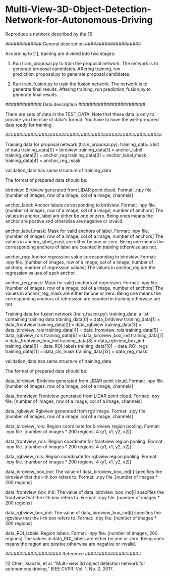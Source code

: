 # Multi-View-3D-Object-Detection-Network-for-Autonomous-Driving
Reproduce a network described by the [1] 

############# General description ####################

According to [1], training are divided into two stages:

1. Run train_proposal.py to train the proposal network.
The network is to generate proposal candidates. Aftering training,
run prediction_proposal.py to generate proposal candidates.

2. Run train_fusion.py to train the fusion network.
The network is to generate final results. Aftering training,
run prediction_fusion.py to generate final results.


############# Data description ########################

There are sets of data in the TEST_DATA. Note that these
data is only to provide you the clue of data's format. You
have to have the well-prepared data ready for training.

######################################################## 

Training data for proposal network (train_proposal.py):
training_data: a list of  data
training_data[0] = birdview
training_data[1] = anchor_label
training_data[2] = anchor_reg
training_data[3] = anchor_label_mask
training_data[4] = anchor_reg_mask

validation_data has same structure of training_data

The format of prepared data should be:

birdview: Birdview generated from LIDAR point cloud. Format: .npy file. [number of images, row of a image, col of a image, channels]

anchor_label: Anchor labels corresponding to birdview. Format: .npy file. [number of images, row of a image, col of a image, number of anchors]
The values in anchor_label are either be one or zero. Being ones means the anchor are postive and otherwise are negative or 
invalid.

anchor_label_mask: Mask for valid anchors of label. Format: .npy file. [number of images, row of a image, col of a image, number of anchors]
The values in anchor_label_mask are either be one or zero. Being one means the corresponding anchors of label are counted in training otherwise are not.

anchor_reg: Anchor regression value corresponding  to birdview. 
Format: .npy file. [number of images, row of a image, col of a image, number of anchors, number of regression values]
The values in anchor_reg are the regression values of each anchor.

anchor_reg_mask: Mask for valid anchors of regression. Format: .npy file. [number of images, row of a image, col of a image, number of anchors]
The values in anchor_reg_mask are either be one or zero. Being one means the corresponding anchors of rehression are counted in training otherwise are not

Training data for fusion network (train_fusion.py):
training_data: a list containing training data
training_data[0] = data_birdview
training_data[1] = data_frontview
training_data[2] = data_rgbview
training_data[3] = data_birdview_rois
training_data[4] = data_frontview_rois
training_data[5] = data_rgbview_rois
training_data[6] = data_birdview_box_ind
training_data[7] = data_frontview_box_ind
training_data[8] = data_rgbview_box_ind
training_data[9] = data_ROI_labels
training_data[10] = data_ROI_regs
training_data[11] = data_cls_mask
training_data[12] = data_reg_mask

validation_data has same structure of training_data

The format of prepared data should be:

data_birdview: Birdview generated from LIDAR point cloud. Format: .npy file. [number of images, row of a image, col of a image, channels]

data_frontview: Frontview generated from LIDAR point cloud. Format: .npy file. [number of images, row of a image, col of a image, channels]

data_rgbview: Rgbview generated from rgb image. Format: .npy file. [number of images, row of a image, col of a image, channels]

data_birdview_rois: Region coordinate for birdview region pooling. Format: .npy file. [number of images * 200 regions, 4 (y1, x1, y2, x2)] 

data_frontview_rois: Region coordinate for frontview region pooling. Format: .npy file. [number of images * 200 regions, 4 (y1, x1, y2, x2)] 

data_rgbview_rois: Region coordinate for rgbview region pooling. Format: .npy file. [number of images * 200 regions, 4 (y1, x1, y2, x2)] 

data_birdview_box_ind: The value of data_birdview_box_ind[i] specifies the birdview that the i-th box refers to. Format: .npy file. [number of images * 200 regions] 

data_frontview_box_ind: The value of data_birdview_box_ind[i] specifies the frontview that the i-th box refers to. Format: .npy file. [number of images * 200 regions]  

data_rgbview_box_ind: The value of data_birdview_box_ind[i] specifies the rgbview that the i-th box refers to. Format: .npy file. [number of images * 200 regions]   

data_ROI_labels: Region labels. Format: .npy file. [number of images, 200 regions]
The values in data_ROI_labels are either be one or zero. Being ones means the region are postive otherwise are negative or 
invalid.

#################### Reference ####################

[1] Chen, Xiaozhi, et al. "Multi-view 3d object detection network for autonomous driving." IEEE CVPR. Vol. 1. No. 2. 2017.
